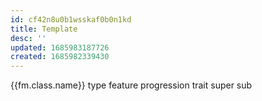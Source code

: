 ```yaml
---
id: cf42n8u0b1wsskaf0b0n1kd
title: Template
desc: ''
updated: 1685983187726
created: 1685982339430
---
```


{{fm.class.name}}
type
feature
  progression
trait
super
sub
